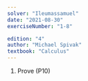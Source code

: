 ```yaml
---
solver: "Ileumassamuel"
date: "2021-08-30"
exerciseNumber: "1-8"

edition: "4"
author: "Michael Spivak"
textbook: "Calculus"
---
```


1.  Prove (P10)
